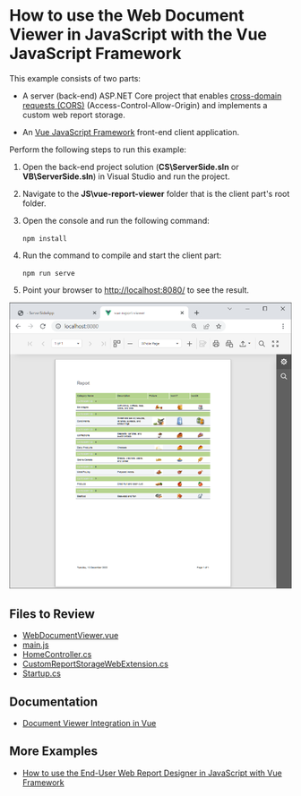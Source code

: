 # How to use the Web Document Viewer in JavaScript with the Vue JavaScript Framework

This example consists of two parts: 

- A server (back-end) ASP.NET Core project that enables [cross-domain requests (CORS)](https://developer.mozilla.org/en-US/docs/Web/HTTP/CORS) (Access-Control-Allow-Origin) and implements a custom web report storage.

- An <a href="https://vuejs.org/">Vue JavaScript Framework</a> front-end client application.

Perform the following steps to run this example:

1. Open the back-end project solution (**CS\ServerSide.sln** or **VB\ServerSide.sln**) in Visual Studio and run the project.
2. Navigate to the **JS\vue-report-viewer** folder that is the client part's root folder.
3. Open the console and run the following command:

    ```npm install```

4. Run the command to compile and start the client part:

    ```npm run serve```

5. Point your browser to [http://localhost:8080/](http://localhost:8080/) to see the result.

![](images/screenshot.png)


## Files to Review

- [WebDocumentViewer.vue](JS\vue-report-viewer\src\components\WebDocumentViewer.vue)
- [main.js](JS\vue-report-viewer\src\main.js)
- [HomeController.cs](CS\ServerSideApp\Controllers\HomeController.cs)
- [CustomReportStorageWebExtension.cs](CS\ServerSideApp\Services\CustomReportStorageWebExtension.cs)
- [Startup.cs](CS\ServerSideApp\Startup.cs)
## Documentation

- [Document Viewer Integration in Vue](https://docs.devexpress.com/XtraReports/401539)
## More Examples

- [How to use the End-User Web Report Designer in JavaScript with Vue Framework](https://github.com/DevExpress-Examples/reporting-eud-designer-in-javascript-with-vue)
